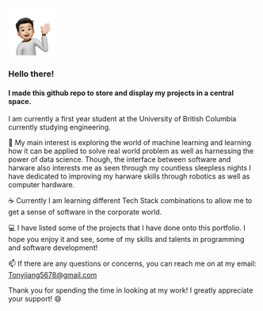 <p align="left">
  <img src="https://github.com/Tony-j77/Tony-j77/blob/main/Tony2.png" width="auto" height="100px" title="hover text">
</p>

### Hello there!

#### I made this github repo to store and display my projects in a central space.

I am currently a first year student at the University of British Columbia currently studying engineering. 

📱 My main interest is exploring the world of machine learning and learning how it can be applied to solve real world problem as well as harnessing the power of data science. Though, the interface between software and harware also interests me as seen through my countless sleepless nights I have dedicated to improving my harware skills through robotics as well as computer hardware. 

☕ Currently I am learning different Tech Stack combinations to allow me to get a sense of software in the corporate world. 

💻 I have listed some of the projects that I have done onto this portfolio. I hope you enjoy it and see, some of my skills and talents in programming and software development!

📫 If there are any questions or concerns, you can reach me on at my email: Tonyjiang5678@gmail.com

Thank you for spending the time in looking at my work! I greatly appreciate your support! 😄
